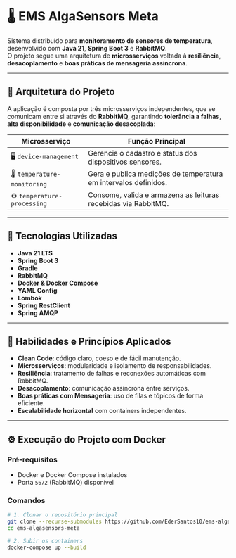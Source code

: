 # 🌡️ EMS AlgaSensors Meta

Sistema distribuído para **monitoramento de sensores de temperatura**, desenvolvido com **Java 21**, **Spring Boot 3** e **RabbitMQ**.  
O projeto segue uma arquitetura de **microsserviços** voltada à **resiliência**, **desacoplamento** e **boas práticas de mensageria assíncrona**.

---

## 🧩 Arquitetura do Projeto

A aplicação é composta por três microsserviços independentes, que se comunicam entre si através do **RabbitMQ**, garantindo **tolerância a falhas**, **alta disponibilidade** e **comunicação desacoplada**:

| Microsserviço | Função Principal |
|----------------|------------------|
| 🖥️ `device-management` | Gerencia o cadastro e status dos dispositivos sensores. |
| 🌡️ `temperature-monitoring` | Gera e publica medições de temperatura em intervalos definidos. |
| ⚙️ `temperature-processing` | Consome, valida e armazena as leituras recebidas via RabbitMQ. |

---

## 🚀 Tecnologias Utilizadas

- **Java 21 LTS**
- **Spring Boot 3**
- **Gradle**
- **RabbitMQ**
- **Docker & Docker Compose**
- **YAML Config**
- **Lombok**
- **Spring RestClient**
- **Spring AMQP**

---

## 🧠 Habilidades e Princípios Aplicados

- **Clean Code**: código claro, coeso e de fácil manutenção.  
- **Microsserviços**: modularidade e isolamento de responsabilidades.  
- **Resiliência**: tratamento de falhas e reconexões automáticas com RabbitMQ.  
- **Desacoplamento**: comunicação assíncrona entre serviços.  
- **Boas práticas com Mensageria**: uso de filas e tópicos de forma eficiente.  
- **Escalabilidade horizontal** com containers independentes.  

---

## ⚙️ Execução do Projeto com Docker

### Pré-requisitos
- Docker e Docker Compose instalados  
- Porta `5672` (RabbitMQ) disponível  

### Comandos

```bash
# 1. Clonar o repositório principal
git clone --recurse-submodules https://github.com/EderSantos10/ems-algasensors-meta.git
cd ems-algasensors-meta

# 2. Subir os containers
docker-compose up --build
